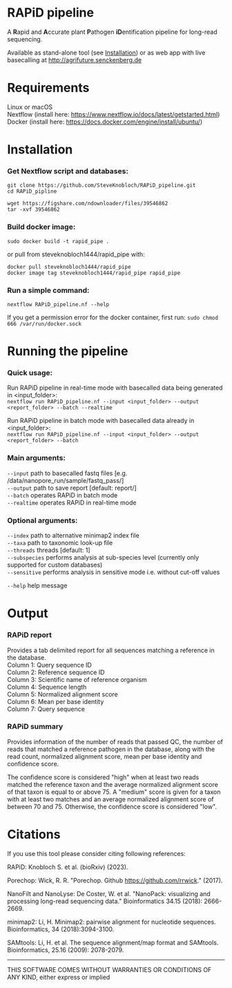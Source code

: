 # RAPiD pipeline
A **R**apid and **A**ccurate plant **P**athogen **iD**entification pipeline for long-read sequencing.  

Available as stand-alone tool (see [Installation](#Installation)) or as web app with live basecalling at http://agrifuture.senckenberg.de

# Requirements
Linux or macOS  
Nextflow (install here: https://www.nextflow.io/docs/latest/getstarted.html)  
Docker (install here: https://docs.docker.com/engine/install/ubuntu/)  

# Installation
### Get Nextflow script and databases:
```
git clone https://github.com/SteveKnobloch/RAPiD_pipeline.git
cd RAPiD_pipline

wget https://figshare.com/ndownloader/files/39546862
tar -xvf 39546862
```

### Build docker image:  

```
sudo docker build -t rapid_pipe .
```  

or pull from steveknobloch1444/rapid_pipe with:  
```
docker pull steveknobloch1444/rapid_pipe
docker image tag steveknobloch1444/rapid_pipe rapid_pipe
```  

### Run a simple command:  
```
nextflow RAPiD_pipeline.nf --help
```  
If you get a permission error for the docker container, first run: ```sudo chmod 666 /var/run/docker.sock```


# Running the pipeline

### Quick usage:
  Run RAPiD pipeline in real-time mode with basecalled data being generated in <input_folder>:  
     ```
     nextflow run RAPiD_pipeline.nf --input <input_folder> --output <report_folder> --batch --realtime
     ```

  Run RAPiD pipeline in batch mode with basecalled data already in <input_folder>:  
      ```
      nextflow run RAPiD_pipeline.nf --input <input_folder> --output <report_folder> --batch
      ```

### Main arguments:  
```--input```       path to basecalled fastq files [e.g. /data/nanopore_run/sample/fastq_pass/]  
```--output```      path to save report [default: report/]  
```--batch```       operates RAPiD in batch mode  
```--realtime```    operates RAPiD in real-time mode  

### Optional arguments:  
```--index```       path to alternative minimap2 index file  
```--taxa```        path to taxonomic look-up file  
```--threads```     threads [default: 1]  
```--subspecies```  performs analysis at sub-species level (currently only supported for custom databases)  
```--sensitive```   performs analysis in sensitive mode i.e. without cut-off values  

```--help```        help message

# Output

### RAPiD report
Provides a tab delimited report for all sequences matching a reference in the database.  
Column 1: Query sequence ID  
Column 2: Reference sequence ID  
Column 3: Scientific name of reference organism  
Column 4: Sequence length  
Column 5: Normalized alignment score  
Column 6: Mean per base identity  
Column 7: Query sequence  

### RAPiD summary
Provides information of the number of reads that passed QC, the number of reads that matched a reference pathogen in the database, along with the read count, normalized alignment score, mean per base identity and confidence score.

The confidence score is considered "high" when at least two reads matched the reference taxon and the average normalized alignment score of that taxon is equal to or above 75. A "medium" score is given for a taxon with at least two matches and an average normalized alignment score of between 70 and 75. Otherwise, the confidence score is considered "low".

# Citations
If you use this tool please consider citing following references:  

RAPiD: Knobloch S. et al. (bioRxiv) (2023).

Porechop: Wick, R. R. "Porechop. Github https://github.com/rrwick." (2017).  

NanoFilt and NanoLyse: De Coster, W. et al. "NanoPack: visualizing and processing long-read sequencing data." Bioinformatics 34.15 (2018): 2666-2669.  

minimap2: Li, H. Minimap2: pairwise alignment for nucleotide sequences. Bioinformatics, 34 (2018):3094-3100.  

SAMtools: Li, H. et al. The sequence alignment/map format and SAMtools. Bioinformatics, 25.16 (2009): 2078-2079.  



***
THIS SOFTWARE COMES WITHOUT WARRANTIES OR CONDITIONS OF ANY KIND, either express or implied

